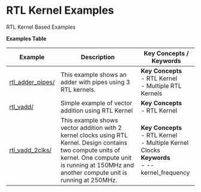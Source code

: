 RTL Kernel Examples
==================================
RTL Kernel Based Examples

 __Examples Table__ 

Example        | Description           | Key Concepts / Keywords 
---------------|-----------------------|-------------------------
[rtl_adder_pipes/][]|This example shows an adder with pipes using 3 RTL kernels.|__Key__ __Concepts__<br> - RTL Kernel<br> - Multiple RTL Kernels<br>
[rtl_vadd/][]|Simple example of vector addition using RTL Kernel|__Key__ __Concepts__<br> - RTL Kernel<br>
[rtl_vadd_2clks/][]|This example shows vector addition with 2 kernel clocks using RTL Kernel. Design contains two compute units of kernel. One compute unit is running at 150MHz and another compute unit is running at 250MHz.|__Key__ __Concepts__<br> - RTL Kernel<br> - Multiple Kernel Clocks<br>__Keywords__<br> - --kernel_frequency

[.]:.
[rtl_adder_pipes/]:rtl_adder_pipes/
[rtl_vadd/]:rtl_vadd/
[rtl_vadd_2clks/]:rtl_vadd_2clks/
